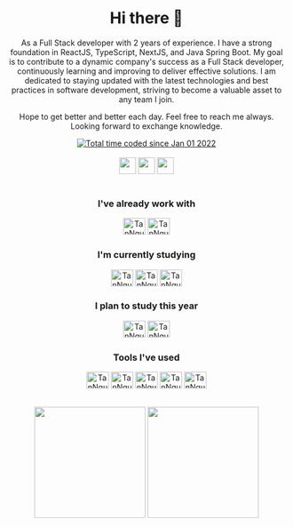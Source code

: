 <h1 align="center"> Hi there 👋 </h1> 

<p align="center">As a Full Stack developer with 2 years of experience. I have a strong foundation in ReactJS,
TypeScript, NextJS, and Java Spring Boot. My goal is to contribute to a dynamic company's
success as a Full Stack developer, continuously learning and improving to deliver effective
solutions. I am dedicated to staying updated with the latest technologies and best practices
in software development, striving to become a valuable asset to any team I join.</p>

<p align="center">Hope to get better and better each day. Feel free to reach me always. Looking forward to exchange knowledge.</p>

<div align="center">
  <a href="https://wakatime.com/@018e864b-c555-4395-be78-3f9a65937485"><img src="https://wakatime.com/badge/user/018e864b-c555-4395-be78-3f9a65937485.svg" alt="Total time coded since Jan 01 2022" /></a>
</div>

<div align="center" style="display: inline_block"><br>
  <div align="center">
    <a href="https://twitter.com/_TanNguyen20" target="_blank"> <img height="30" src="https://img.shields.io/badge/Twitter-%23333?style=for-the-badge&logo=twitter&logoColor=white" target="_blank"></a>
    <a href="https://www.linkedin.com/in/tannguyen20/" target="_blank"> <img height="30" src="https://img.shields.io/badge/LinkedIn-%23333?style=for-the-badge&logo=linkedin&logoColor=white" target="_blank"></a>
    <a href = "mailto:nguyennhattan.work@gmail.com"><img height="30" src="https://img.shields.io/badge/-Gmail-%23333?style=for-the-badge&logo=gmail&logoColor=white" target="_blank"></a>
  </div>
</div>

<div align="center">
  <div style="display: inline_block"><br>
  <h3>I've already work with</h3>
    <img alt="TanNguyen20-HTML" height="30" width="40" src="https://cdn.jsdelivr.net/gh/devicons/devicon/icons/html5/html5-original.svg" />
    <img alt="TanNguyen20-CSS" height="30" width="40" src="https://cdn.jsdelivr.net/gh/devicons/devicon/icons/css3/css3-original.svg" />
  </div>

  <h3>I'm currently studying</h3>  
    <img alt="TanNguyen20-HTML" height="30" width="40" src="https://cdn.jsdelivr.net/gh/devicons/devicon/icons/html5/html5-original.svg" />
    <img alt="TanNguyen20-CSS" height="30" width="40" src="https://cdn.jsdelivr.net/gh/devicons/devicon/icons/css3/css3-original.svg" />
    <img alt="TanNguyen20-Js" height="30" width="40" src="https://cdn.jsdelivr.net/gh/devicons/devicon/icons/javascript/javascript-original.svg" />
 <h3>I plan to study this year</h3>  
    <img alt="TanNguyen20-ReactJS" height="30" width="40" src="https://cdn.jsdelivr.net/gh/devicons/devicon/icons/react/react-original.svg" />
    <img alt="TanNguyen20-NodeJS" height="30" width="40" src="https://cdn.jsdelivr.net/gh/devicons/devicon/icons/nodejs/nodejs-original.svg" />




  <h3>Tools I've used</h3>
    <img alt="TanNguyen20-Azure-Devops" height="30" width="40" src="https://cdn.jsdelivr.net/gh/devicons/devicon/icons/azuredevops/azuredevops-original.svg" />
    <img alt="TanNguyen20-GitHub" height="30" width="40" src="https://cdn.jsdelivr.net/gh/devicons/devicon/icons/github/github-original.svg" />
    <img alt="TanNguyen20-Git" height="30" width="40" src="https://cdn.jsdelivr.net/gh/devicons/devicon/icons/git/git-original.svg" />
    <img alt="TanNguyen20-Azure" height="30" width="40" src="https://cdn.jsdelivr.net/gh/devicons/devicon/icons/azure/azure-original.svg" />
    <img alt="TanNguyen20-Jira" height="30" width="40" src="https://cdn.jsdelivr.net/gh/devicons/devicon/icons/jira/jira-original.svg" />
</div>
 
##
<div align="center" style="display: inline_block">
  <img height="200em" src="https://github-readme-stats.vercel.app/api?username=TanNguyen20&show_icons=true&theme=radical">
  <img height="200em" src="https://github-readme-stats.vercel.app/api/top-langs/?username=TanNguyen20&layout=donut&theme=radical">
</div>



